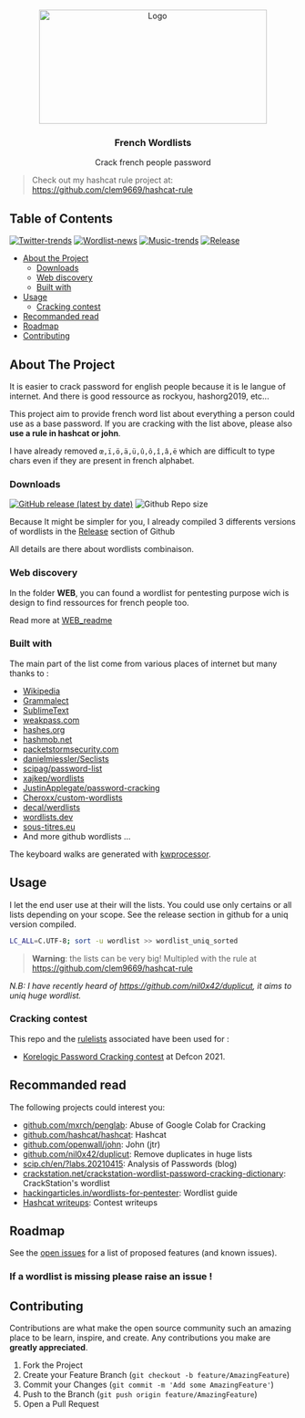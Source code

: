 <!-- PROJECT LOGO -->
<br />
<p align="center">
  <a href="https://github.com/clem9669/wordlists/">
    <img src="https://s.rfi.fr/media/display/f19b9c3c-1723-11ea-b771-005056bf7c53/w:310/p:16x9/dictionnaire_5_0.jpg" alt="Logo" width="400" height="200">
  </a>

  <h3 align="center">French Wordlists</h3>

  <p align="center">
    Crack french people password
  </p>

> Check out my hashcat rule project at: https://github.com/clem9669/hashcat-rule

<!-- TABLE OF CONTENTS -->
## Table of Contents

[![Twitter-trends](https://github.com/clem9669/wordlists/actions/workflows/twitter.yml/badge.svg)](https://github.com/clem9669/wordlists/actions/workflows/twitter.yml)
[![Wordlist-news](https://github.com/clem9669/wordlists/actions/workflows/wordlist.yml/badge.svg)](https://github.com/clem9669/wordlists/actions/workflows/wordlist.yml)
[![Music-trends](https://github.com/clem9669/wordlists/actions/workflows/lastfm.yml/badge.svg)](https://github.com/clem9669/wordlists/actions/workflows/lastfm.yml)
[![Release](https://github.com/clem9669/wordlists/actions/workflows/release.yaml/badge.svg)](https://github.com/clem9669/wordlists/actions/workflows/release.yaml)

* [About the Project](#about-the-project)
  * [Downloads](#downloads)
  * [Web discovery](#web-discovery)
  * [Built with](#built-with)
* [Usage](#usage)
  * [Cracking contest](#cracking-contest)
* [Recommanded read](#recommanded-read)
* [Roadmap](#roadmap)
* [Contributing](#contributing)

<!-- ABOUT THE PROJECT -->
## About The Project


It is easier to crack password for english people because it is le langue of internet. And there is good ressource as rockyou, hashorg2019, etc...

This project aim to provide french word list about everything a person could use as a base password.
If you are cracking with the list above, please also **use a rule in hashcat or john**.

I have already removed `œ,ï,ö,ä,ü,û,ô,î,â,ë` which are difficult to type chars even if they are present in french alphabet.

### Downloads

[![GitHub release (latest by date)](https://img.shields.io/github/v/release/clem9669/wordlists?label=Release)](https://github.com/clem9669/wordlists/releases/)
![Github Repo size](https://img.shields.io/github/repo-size/clem9669/wordlists?label=Repo%20Size)

Because It might be simpler for you, I already compiled 3 differents versions of wordlists in the [Release](https://github.com/clem9669/wordlists/releases) section of Github

All details are there about wordlists combinaison.

### Web discovery

In the folder **WEB**, you can found a wordlist for pentesting purpose wich is design to find ressources for french people too. 

Read more at [WEB_readme](https://github.com/clem9669/wordlists/blob/master/Web/README.md)

### Built with
The main part of the list come from various places of internet but many thanks to :
* [Wikipedia](https://www.wikipedia.org/)
* [Grammalect](https://grammalecte.net/download.php?prj=fr)
* [SublimeText](https://www.sublimetext.com/)
* [weakpass.com](https://weakpass.com/)
* [hashes.org](https://hashes.org)
* [hashmob.net](https://hashmob.net)
* [packetstormsecurity.com](https://packetstormsecurity.com/Crackers/wordlists/)
* [danielmiessler/Seclists](https://github.com/danielmiessler/SecLists/)
* [scipag/password-list](https://github.com/scipag/password-list/)
* [xajkep/wordlists](https://github.com/xajkep/wordlists)
* [JustinApplegate/password-cracking](https://github.com/JustinApplegate/password-cracking)
* [Cheroxx/custom-wordlists](https://github.com/Cheroxx/custom-wordlists)
* [decal/werdlists](https://github.com/decal/werdlists)
* [wordlists.dev](https://www.wordlists.dev/)
* [sous-titres.eu](https://www.sous-titres.eu/)
* And more github wordlists ...

The keyboard walks are generated with [kwprocessor](https://github.com/hashcat/kwprocessor).

<!-- USAGE EXAMPLES -->
## Usage

I let the end user use at their will the lists. 
You could use only certains or all lists depending on your scope.
See the release section in github for a uniq version compiled.

```bash
LC_ALL=C.UTF-8; sort -u wordlist >> wordlist_uniq_sorted
```

> **Warning**: the lists can be very big!
> Multipled with the rule at https://github.com/clem9669/hashcat-rule

*N.B: I have recently heard of https://github.com/nil0x42/duplicut, it aims to uniq huge wordlist.*

### Cracking contest

This repo and the [rulelists](https://github.com/clem9669/hashcat-rule/) associated have been used for :
- [Korelogic Password Cracking contest](https://contest-2021.korelogic.com/) at Defcon 2021.

## Recommanded read

The following projects could interest you:
  - [github.com/mxrch/penglab](https://github.com/mxrch/penglab): Abuse of Google Colab for Cracking
  - [github.com/hashcat/hashcat](https://github.com/hashcat/hashcat): Hashcat
  - [github.com/openwall/john](https://github.com/openwall/john): John (jtr)
  - [github.com/nil0x42/duplicut](https://github.com/nil0x42/duplicut): Remove duplicates in huge lists
  - [scip.ch/en/?labs.20210415](https://www.scip.ch/en/?labs.20210415): Analysis of Passwords (blog)
  - [crackstation.net/crackstation-wordlist-password-cracking-dictionary](https://crackstation.net/crackstation-wordlist-password-cracking-dictionary.htm): CrackStation's wordlist
  - [hackingarticles.in/wordlists-for-pentester](https://www.hackingarticles.in/wordlists-for-pentester/): Wordlist guide
  - [Hashcat writeups](https://hashcat.net/events/): Contest writeups

<!-- ROADMAP -->
## Roadmap

See the [open issues](https://github.com/clem9669/wordlists/issues) for a list of proposed features (and known issues).

### If a wordlist is missing please raise an issue ! 

<!-- CONTRIBUTING -->
## Contributing

Contributions are what make the open source community such an amazing place to be learn, inspire, and create. Any contributions you make are **greatly appreciated**.

1. Fork the Project
2. Create your Feature Branch (`git checkout -b feature/AmazingFeature`)
3. Commit your Changes (`git commit -m 'Add some AmazingFeature'`)
4. Push to the Branch (`git push origin feature/AmazingFeature`)
5. Open a Pull Request

